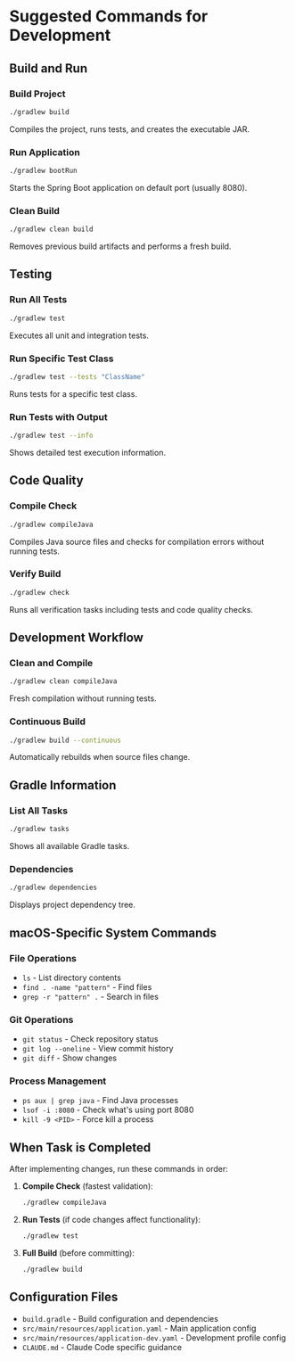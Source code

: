 # Suggested Commands for Development

## Build and Run

### Build Project
```bash
./gradlew build
```
Compiles the project, runs tests, and creates the executable JAR.

### Run Application
```bash
./gradlew bootRun
```
Starts the Spring Boot application on default port (usually 8080).

### Clean Build
```bash
./gradlew clean build
```
Removes previous build artifacts and performs a fresh build.

## Testing

### Run All Tests
```bash
./gradlew test
```
Executes all unit and integration tests.

### Run Specific Test Class
```bash
./gradlew test --tests "ClassName"
```
Runs tests for a specific test class.

### Run Tests with Output
```bash
./gradlew test --info
```
Shows detailed test execution information.

## Code Quality

### Compile Check
```bash
./gradlew compileJava
```
Compiles Java source files and checks for compilation errors without running tests.

### Verify Build
```bash
./gradlew check
```
Runs all verification tasks including tests and code quality checks.

## Development Workflow

### Clean and Compile
```bash
./gradlew clean compileJava
```
Fresh compilation without running tests.

### Continuous Build
```bash
./gradlew build --continuous
```
Automatically rebuilds when source files change.

## Gradle Information

### List All Tasks
```bash
./gradlew tasks
```
Shows all available Gradle tasks.

### Dependencies
```bash
./gradlew dependencies
```
Displays project dependency tree.

## macOS-Specific System Commands

### File Operations
- `ls` - List directory contents
- `find . -name "pattern"` - Find files
- `grep -r "pattern" .` - Search in files

### Git Operations
- `git status` - Check repository status
- `git log --oneline` - View commit history
- `git diff` - Show changes

### Process Management
- `ps aux | grep java` - Find Java processes
- `lsof -i :8080` - Check what's using port 8080
- `kill -9 <PID>` - Force kill a process

## When Task is Completed

After implementing changes, run these commands in order:

1. **Compile Check** (fastest validation):
   ```bash
   ./gradlew compileJava
   ```

2. **Run Tests** (if code changes affect functionality):
   ```bash
   ./gradlew test
   ```

3. **Full Build** (before committing):
   ```bash
   ./gradlew build
   ```

## Configuration Files

- `build.gradle` - Build configuration and dependencies
- `src/main/resources/application.yaml` - Main application config
- `src/main/resources/application-dev.yaml` - Development profile config
- `CLAUDE.md` - Claude Code specific guidance